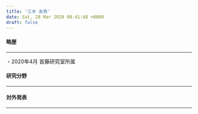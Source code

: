 ```yaml
---
title: '三木 友弥'
date: Sat, 28 Mar 2020 08:41:48 +0000
draft: false
---
```


#### 略歴

* * *

・2020年4月 首藤研究室所属  

#### 研究分野

* * *

#### 対外発表

* * *